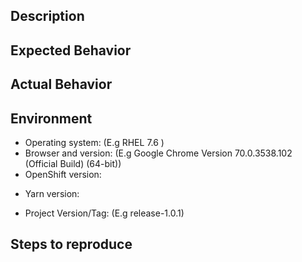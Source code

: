 ## Description
<!-- Add a brief and meaningful description. -->

## Expected Behavior
<!-- Describe the expected behaviour. -->

## Actual Behavior
<!-- Describe the current/actual behaviour. -->

## Environment

* Operating system: (E.g RHEL 7.6 )
* Browser and version: (E.g Google Chrome Version 70.0.3538.102 (Official Build) (64-bit))
* OpenShift version:
<!-- Run the command `oc version` and add the result here. -->
* Yarn version:
<!-- Run the command `yarn --version` and add the result here. -->
* Project Version/Tag: (E.g release-1.0.1)

## Steps to reproduce
<!-- Describe all steps and pre-requirements which are required to be performed in order to reproduce this scenario. ( E.g 1. Action, 2. Action ... ) -->

